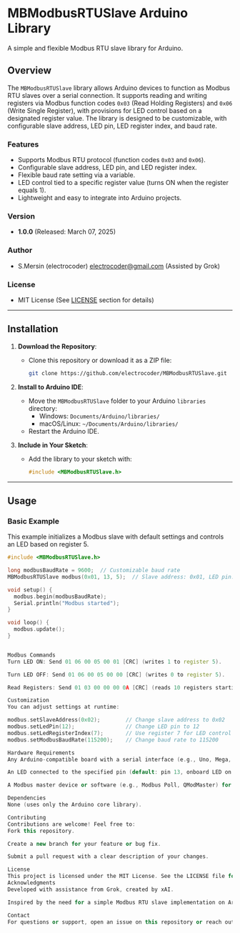 # MBModbusRTUSlave Arduino Library

A simple and flexible Modbus RTU slave library for Arduino.

## Overview

The `MBModbusRTUSlave` library allows Arduino devices to function as Modbus RTU slaves over a serial connection. It supports reading and writing registers via Modbus function codes `0x03` (Read Holding Registers) and `0x06` (Write Single Register), with provisions for LED control based on a designated register value. The library is designed to be customizable, with configurable slave address, LED pin, LED register index, and baud rate.

### Features
- Supports Modbus RTU protocol (function codes `0x03` and `0x06`).
- Configurable slave address, LED pin, and LED register index.
- Flexible baud rate setting via a variable.
- LED control tied to a specific register value (turns ON when the register equals 1).
- Lightweight and easy to integrate into Arduino projects.

### Version
- **1.0.0** (Released: March 07, 2025)

### Author
- S.Mersin (electrocoder) <electrocoder@gmail.com> (Assisted by Grok)

### License
- MIT License (See [LICENSE](#license) section for details)

---

## Installation

1. **Download the Repository**:
   - Clone this repository or download it as a ZIP file:
     ```bash
     git clone https://github.com/electrocoder/MBModbusRTUSlave.git
     ```

2. **Install to Arduino IDE**:
   - Move the `MBModbusRTUSlave` folder to your Arduino `libraries` directory:
     - Windows: `Documents/Arduino/libraries/`
     - macOS/Linux: `~/Documents/Arduino/libraries/`
   - Restart the Arduino IDE.

3. **Include in Your Sketch**:
   - Add the library to your sketch with:
     ```cpp
     #include <MBModbusRTUSlave.h>
     ```

---

## Usage

### Basic Example
This example initializes a Modbus slave with default settings and controls an LED based on register 5.

```cpp
#include <MBModbusRTUSlave.h>

long modbusBaudRate = 9600;  // Customizable baud rate
MBModbusRTUSlave modbus(0x01, 13, 5);  // Slave address: 0x01, LED pin: 13, LED register: 5

void setup() {
  modbus.begin(modbusBaudRate);
  Serial.println("Modbus started");
}

void loop() {
  modbus.update();
}


Modbus Commands
Turn LED ON: Send 01 06 00 05 00 01 [CRC] (writes 1 to register 5).

Turn LED OFF: Send 01 06 00 05 00 00 [CRC] (writes 0 to register 5).

Read Registers: Send 01 03 00 00 00 0A [CRC] (reads 10 registers starting from 0).

Customization
You can adjust settings at runtime:

modbus.setSlaveAddress(0x02);        // Change slave address to 0x02
modbus.setLedPin(12);                // Change LED pin to 12
modbus.setLedRegisterIndex(7);       // Use register 7 for LED control
modbus.setModbusBaudRate(115200);    // Change baud rate to 115200

Hardware Requirements
Any Arduino-compatible board with a serial interface (e.g., Uno, Mega, Nano).

An LED connected to the specified pin (default: pin 13, onboard LED on most Arduino boards).

A Modbus master device or software (e.g., Modbus Poll, QModMaster) for testing.

Dependencies
None (uses only the Arduino core library).

Contributing
Contributions are welcome! Feel free to:
Fork this repository.

Create a new branch for your feature or bug fix.

Submit a pull request with a clear description of your changes.

License
This project is licensed under the MIT License. See the LICENSE file for details.
Acknowledgments
Developed with assistance from Grok, created by xAI.

Inspired by the need for a simple Modbus RTU slave implementation on Arduino.

Contact
For questions or support, open an issue on this repository or reach out to [electrocoder@gmail.com (mailto:electrocoder@gmail.com)].

